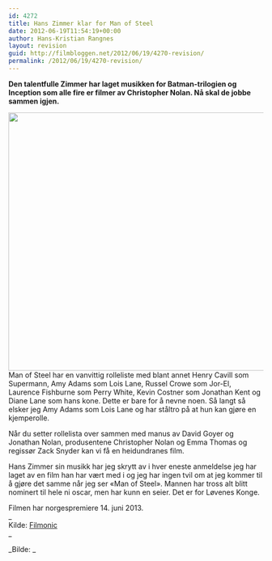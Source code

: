 ```yaml
---
id: 4272
title: Hans Zimmer klar for Man of Steel
date: 2012-06-19T11:54:19+00:00
author: Hans-Kristian Rangnes
layout: revision
guid: http://filmbloggen.net/2012/06/19/4270-revision/
permalink: /2012/06/19/4270-revision/
---
```

**Den talentfulle Zimmer har laget musikken for Batman-trilogien og Inception som alle fire er filmer av Christopher Nolan. Nå skal de jobbe sammen igjen.**<!--more-->

<a href="http://filmbloggen.net/?attachment_id=4271" rel="attachment wp-att-4271"><img class="alignnone size-large wp-image-4271" src="http://filmbloggen.net/wp-content/uploads//2012/06/CHRISTOPHER-NOLAN-620x511.jpg" alt="" width="620" height="511" /></a>  
Man of Steel har en vanvittig rolleliste med blant annet Henry Cavill som Supermann, Amy Adams som Lois Lane, Russel Crowe som Jor-El, Laurence Fishburne som Perry White, Kevin Costner som Jonathan Kent og Diane Lane som hans kone. Dette er bare for å nevne noen. Så langt så elsker jeg Amy Adams som Lois Lane og har ståltro på at hun kan gjøre en kjemperolle.

Når du setter rollelista over sammen med manus av David Goyer og Jonathan Nolan, produsentene Christopher Nolan og Emma Thomas og regissør Zack Snyder kan vi få en heidundranes film.

Hans Zimmer sin musikk har jeg skrytt av i hver eneste anmeldelse jeg har laget av en film han har vært med i og jeg har ingen tvil om at jeg kommer til å gjøre det samme når jeg ser &laquo;Man of Steel&raquo;. Mannen har tross alt blitt nominert til hele ni oscar, men har kunn en seier. Det er for Løvenes Konge.

Filmen har norgespremiere 14. juni 2013.  
_  
Kilde: [Filmonic  
](http://filmonic.com/hans-zimmer-set-to-score-man-of-steel?utm_source=twitterfeed&utm_medium=twitter&utm_campaign=Feed%3A+Filmonic+%28Filmonic%29)_ 

_Bilde: _

&nbsp;

&nbsp;

&nbsp;

&nbsp;

&nbsp;

&nbsp;

&nbsp;

&nbsp;

&nbsp;

&nbsp;

&nbsp;

&nbsp;
